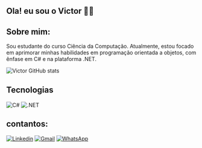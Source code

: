 ## Ola! eu sou o Victor 🤝🏻

## Sobre mim:

Sou estudante do curso Ciência da Computação. Atualmente, estou focado em aprimorar minhas habilidades em programação orientada a objetos, com ênfase em C# e na plataforma .NET.  

![Victor GitHub stats](https://github-readme-stats.vercel.app/api?username=VictorMelo&show_icons=true&theme=radical)

## Tecnologias

<div style="display: inline-block;">
    <img align="center" alt="C#" src="https://img.shields.io/badge/C%23-239120?style=for-the-badge&logo=c-sharp&logoColor=white" />
    <img align="center" alt=".NET" src="https://img.shields.io/badge/.NET-5C2D91?style=for-the-badge&logo=.net&logoColor=white" />
</div><br/>

## contantos:
[![Linkedin](https://img.shields.io/badge/LinkedIn-0077B5?style=for-the-badge&logo=linkedin&logoColor=white)](https://www.linkedin.com/in/victor-antonio-91ba92314)
[![Gmail](https://img.shields.io/badge/Gmail-D14836?style=for-the-badge&logo=gmail&logoColor=white)](mailto:victorsoaresmelo01@gmail.com)
[![WhatsApp](https://img.shields.io/badge/WhatsApp-25D366?style=for-the-badge&logo=whatsapp&logoColor=white)](https://wa.me/5531991857025)

